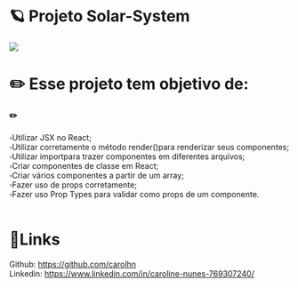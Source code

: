 # 🪐 Projeto Solar-System

<img src="/carolhn/Projeto-Solar-System/imagem.png" style="max-width: 100%;">

# ✏️ Esse projeto tem objetivo de:
  <summary><strong>✏️</strong></summary><br />
▫️Utilizar JSX no React;<br>
▫️Utilizar corretamente o método render()para renderizar seus componentes;<br>
▫️Utilizar importpara trazer componentes em diferentes arquivos;<br>
▫️Criar componentes de classe em React;<br>
▫️Criar vários componentes a partir de um array;<br>
▫️Fazer uso de props corretamente;<br>
▫️Fazer uso Prop Types para validar como props de um componente.<br>
<br>

# 🔗️Links

Github: https://github.com/carolhn <br>
Linkedin: https://www.linkedin.com/in/caroline-nunes-769307240/
